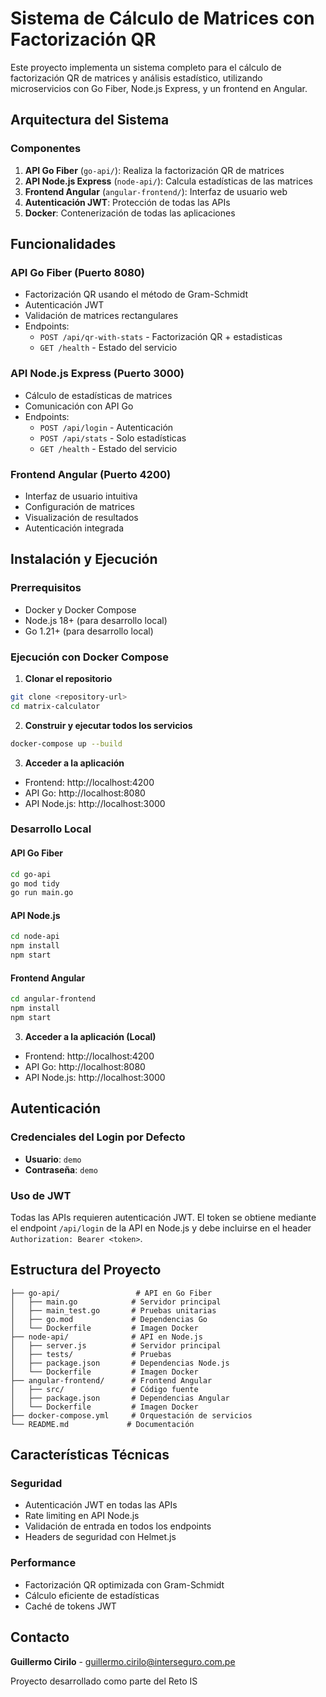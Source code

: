 # Sistema de Cálculo de Matrices con Factorización QR

Este proyecto implementa un sistema completo para el cálculo de factorización QR de matrices y análisis estadístico, utilizando microservicios con Go Fiber, Node.js Express, y un frontend en Angular.

## Arquitectura del Sistema

### Componentes

1. **API Go Fiber** (`go-api/`): Realiza la factorización QR de matrices
2. **API Node.js Express** (`node-api/`): Calcula estadísticas de las matrices
3. **Frontend Angular** (`angular-frontend/`): Interfaz de usuario web
4. **Autenticación JWT**: Protección de todas las APIs
5. **Docker**: Contenerización de todas las aplicaciones


## Funcionalidades

### API Go Fiber (Puerto 8080)
- Factorización QR usando el método de Gram-Schmidt
- Autenticación JWT
- Validación de matrices rectangulares
- Endpoints:
  - `POST /api/qr-with-stats` - Factorización QR + estadisticas
  - `GET /health` - Estado del servicio

### API Node.js Express (Puerto 3000)
- Cálculo de estadísticas de matrices
- Comunicación con API Go
- Endpoints:
  - `POST /api/login` - Autenticación
  - `POST /api/stats` - Solo estadísticas
  - `GET /health` - Estado del servicio

### Frontend Angular (Puerto 4200)
- Interfaz de usuario intuitiva
- Configuración de matrices
- Visualización de resultados
- Autenticación integrada

## Instalación y Ejecución

### Prerrequisitos
- Docker y Docker Compose
- Node.js 18+ (para desarrollo local)
- Go 1.21+ (para desarrollo local)

### Ejecución con Docker Compose

1. **Clonar el repositorio**
```bash
git clone <repository-url>
cd matrix-calculator
```

2. **Construir y ejecutar todos los servicios**
```bash
docker-compose up --build
```

3. **Acceder a la aplicación**
- Frontend: http://localhost:4200
- API Go: http://localhost:8080
- API Node.js: http://localhost:3000

### Desarrollo Local

#### API Go Fiber
```bash
cd go-api
go mod tidy
go run main.go
```

#### API Node.js
```bash
cd node-api
npm install
npm start
```

#### Frontend Angular
```bash
cd angular-frontend
npm install
npm start
```

3. **Acceder a la aplicación (Local)**
- Frontend: http://localhost:4200
- API Go: http://localhost:8080
- API Node.js: http://localhost:3000


## Autenticación

### Credenciales del Login por Defecto
- **Usuario**: `demo`
- **Contraseña**: `demo`

### Uso de JWT
Todas las APIs requieren autenticación JWT. El token se obtiene mediante el endpoint `/api/login` de la API en Node.js y debe incluirse en el header `Authorization: Bearer <token>`.


## Estructura del Proyecto

```
├── go-api/                 # API en Go Fiber
│   ├── main.go            # Servidor principal
│   ├── main_test.go       # Pruebas unitarias
│   ├── go.mod             # Dependencias Go
│   └── Dockerfile         # Imagen Docker
├── node-api/              # API en Node.js
│   ├── server.js          # Servidor principal
│   ├── tests/             # Pruebas
│   ├── package.json       # Dependencias Node.js
│   └── Dockerfile         # Imagen Docker
├── angular-frontend/      # Frontend Angular
│   ├── src/               # Código fuente
│   ├── package.json       # Dependencias Angular
│   └── Dockerfile         # Imagen Docker
├── docker-compose.yml     # Orquestación de servicios
└── README.md             # Documentación
```

## Características Técnicas

### Seguridad
- Autenticación JWT en todas las APIs
- Rate limiting en API Node.js
- Validación de entrada en todos los endpoints
- Headers de seguridad con Helmet.js

### Performance
- Factorización QR optimizada con Gram-Schmidt
- Cálculo eficiente de estadísticas
- Caché de tokens JWT

## Contacto

**Guillermo Cirilo** - guillermo.cirilo@interseguro.com.pe

Proyecto desarrollado como parte del Reto IS
